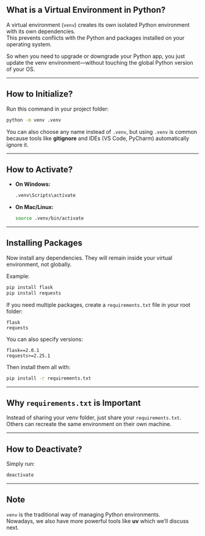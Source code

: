 ## What is a Virtual Environment in Python?
A virtual environment (`venv`) creates its own isolated Python environment with its own dependencies.  
This prevents conflicts with the Python and packages installed on your operating system.  

So when you need to upgrade or downgrade your Python app, you just update the venv environment—without touching the global Python version of your OS.

---

## How to Initialize? 
Run this command in your project folder:

```bash
python -m venv .venv
```

You can also choose any name instead of `.venv`, but using `.venv` is common because tools like **gitignore** and IDEs (VS Code, PyCharm) automatically ignore it.

---

## How to Activate? 
- **On Windows:**
  ```bash
  .venv\Scripts\activate
  ```
- **On Mac/Linux:**
  ```bash
  source .venv/bin/activate
  ```

---

## Installing Packages 
Now install any dependencies. They will remain inside your virtual environment, not globally.

Example:
```bash
pip install flask
pip install requests
```

If you need multiple packages, create a `requirements.txt` file in your root folder:

```
flask
requests
```

You can also specify versions:
```
flask==2.0.1
requests>=2.25.1
```

Then install them all with:
```bash
pip install -r requirements.txt
```


---

## Why `requirements.txt` is Important
Instead of sharing your venv folder, just share your `requirements.txt`.  
Others can recreate the same environment on their own machine.

---

## How to Deactivate? 
Simply run:
```bash
deactivate
```

---

## Note
`venv` is the traditional way of managing Python environments.  
Nowadays, we also have more powerful tools like **uv** which we’ll discuss next.

